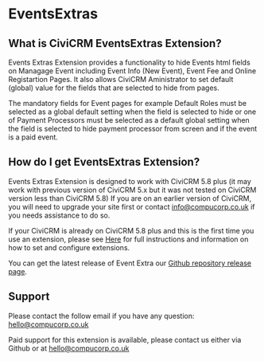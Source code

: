 # EventsExtras

## What is CiviCRM EventsExtras Extension?

Events Extras Extension provides a functionality to hide Events html fields on Managage Event including Event Info (New Event), Event Fee and Online Registartion Pages. It also allows CiviCRM Aministrator to set default (global) value for the fields that are selected to hide from pages.

The mandatory fields for Event pages for example Default Roles must be selected as a global default setting when the field is selected to hide or one of Payment Processors must be selected as a default global setting when the field is selected to hide payment processor from screen and if the event is a paid event.

## How do I get EventsExtras Extension?

Events Extras Extension is designed to work with CiviCRM 5.8 plus (it may work with previous version of CiviCRM 5.x but it was not tested on CiviCRM version less than CiviCRM 5.8) If you are on an earlier version of CiviCRM, you will need to upgrade your site first or contact info@compucorp.co.uk if you needs assistance to do so.

If your CiviCRM is already on CiviCRM 5.8 plus and this is the first time you use an extension,  please see [Here](http://wiki.civicrm.org/confluence/display/CRMDOC/Extensions "CiviCRM Extensions Installation") for full instructions and information on how to set and configure extensions.

You can get the latest release of Event Extra our [Github repository release page](https://github.com/compucorp/uk.co.compucorp.civicrm.prospect/releases).

## Support

Please contact the follow email if you have any question: <hello@compucorp.co.uk>

Paid support for this extension is available, please contact us either via Github or at <hello@compucorp.co.uk>
